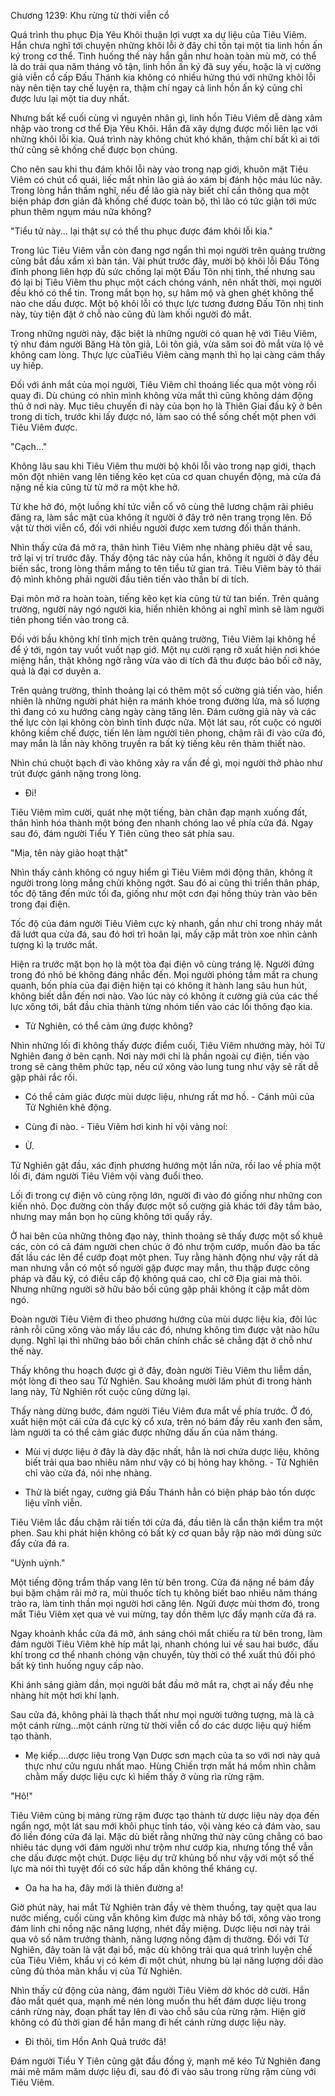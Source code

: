 




Chương 1239: Khu rừng từ thời viễn cổ


Quá trình thu phục Địa Yêu Khôi thuận lợi vượt xa dự liệu của Tiêu Viêm. Hắn chưa nghĩ tới chuyện những khôi lỗi ở đây chỉ tồn tại một tia linh hồn ấn ký trong cơ thể. Tình huống thế này hắn gần như hoàn toàn mù mờ, có thể là do trải qua năm tháng vô tận, linh hồn ấn ký đã suy yếu, hoặc là vị cường giả viễn cổ cấp Đấu Thánh kia không có nhiều hứng thú với những khôi lỗi này nên tiện tay chế luyện ra, thậm chí ngay cả linh hồn ấn ký cũng chỉ được lưu lại một tia duy nhất.

Nhưng bất kể cuối cùng vì nguyên nhân gì, linh hồn Tiêu Viêm dễ dàng xâm nhập vào trong cơ thể Địa Yêu Khôi. Hắn đã xây dựng được mối liên lạc với những khôi lỗi kia. Quá trình này không chút khó khăn, thậm chí bất kì ai tới thử cũng sẽ khống chế được bọn chúng.

Cho nên sau khi thu đám khôi lỗi này vào trong nạp giới, khuôn mặt Tiêu Viêm có chút cổ quái, liếc mắt nhìn lão giả áo xám bị đánh hộc máu lúc nãy. Trong lòng hắn thầm nghĩ, nếu để lão già này biết chỉ cần thông qua một biện pháp đơn giản đã khống chế được toàn bộ, thì lão có tức giận tới mức phun thêm ngụm máu nữa không?

"Tiểu tử này... lại thật sự có thể thu phục được đám khôi lỗi kia."

Trong lúc Tiêu Viêm vẫn còn đang ngơ ngẩn thì mọi người trên quảng trường cũng bắt đầu xầm xì bàn tán. Vài phút trước đây, mười bộ khôi lỗi Đấu Tông đỉnh phong liên hợp đủ sức chống lại một Đấu Tôn nhị tình, thế nhưng sau đó lại bị Tiêu Viêm thu phục một cách chóng vánh, nên nhất thời, mọi người đều khó có thể tin. Trong mắt bọn họ, sự hâm mộ và ghen ghét không thể nào che dấu được. Một bộ khôi lỗi có thực lực tương đương Đấu Tôn nhị tinh này, tùy tiện đặt ở chỗ nào cũng đủ làm khối người đỏ mắt.

Trong những người này, đặc biệt là những người có quan hệ với Tiêu Viêm, tỷ như đám người Băng Hà tôn giả, Lôi tôn giả, vừa săm soi đỏ mắt vừa lộ vẻ không cam lòng. Thực lực củaTiêu Viêm càng mạnh thì họ lại càng cảm thấy uy hiếp.

Đối với ánh mắt của mọi người, Tiêu Viêm chỉ thoáng liếc qua một vòng rồi quay đi. Dù chúng có nhìn mình không vừa mắt thì cũng không dám động thủ ở nơi này. Mục tiêu chuyến đi này của bọn họ là Thiên Giai đấu kỹ ở bên trong di tích, trước khi lấy được nó, làm sao có thể sống chết một phen với Tiêu Viêm được.

"Cạch…"

Không lâu sau khi Tiêu Viêm thu mười bộ khôi lỗi vào trong nạp giới, thạch môn đột nhiên vang lên tiếng kẽo kẹt của cơ quan chuyển động, mà cửa đá nặng nề kia cũng từ từ mở ra một khe hở.

Từ khe hở đó, một luồng khí tức viễn cổ vô cùng thê lương chậm rãi phiêu đãng ra, làm sắc mặt của không ít người ở đây trở nên trang trọng lên. Đồ vật từ thời viễn cổ, đối với nhiều người được xem tương đối thần thánh.

Nhìn thấy cửa đá mở ra, thân hình Tiêu Viêm nhẹ nhàng phiêu dật về sau, trở lại vị trí trước đây. Thấy động tác này của hắn, không ít người ở đây đều biến sắc, trong lòng thầm mắng to tên tiểu tử gian trá. Tiêu Viêm bày tỏ thái độ mình không phải người đầu tiên tiến vào thần bí di tích.

Đại môn mở ra hoàn toàn, tiếng kẽo kẹt kia cũng từ từ tan biến. Trên quảng trường, người này ngó người kia, hiển nhiên không ai nghĩ mình sẽ làm người tiên phong tiến vào trong cả.

Đối với bầu không khí tĩnh mịch trên quảng trường, Tiêu Viêm lại không hề để ý tới, ngón tay vuốt vuốt nạp giớ. Một nụ cười rạng rỡ xuất hiện nơi khóe miệng hắn, thật không ngờ rằng vừa vào di tích đã thu được bảo bối cỡ nãy, quả là đại cơ duyên a.

Trên quảng trường, thỉnh thoảng lại có thêm một số cường giả tiến vào, hiển nhiên là những người phát hiện ra mánh khóe trong đường lửa, mà số lượng thì đang có xu hướng càng ngày càng tăng lên. Đám cường giả này và các thế lực còn lại không còn bình tĩnh được nữa. Một lát sau, rốt cuộc có người không kiềm chế được, tiến lên làm người tiên phong, chậm rãi đi vào cửa đó, may mắn là lần này không truyền ra bất kỳ tiếng kêu rên thảm thiết nào.

Nhìn chú chuột bạch đi vào không xảy ra vấn đề gì, mọi người thở phào như trút được gánh nặng trong lòng.

- Đi!

Tiêu Viêm mỉm cười, quát nhẹ một tiếng, bàn chân đạp mạnh xuống đất, thân hình hóa thành một bóng đen nhanh chóng lao về phía cửa đá. Ngay sau đó, đám người Tiểu Y Tiên cũng theo sát phía sau.

"Mịa, tên này giảo hoạt thật"

Nhìn thấy cảnh không có nguy hiểm gì Tiêu Viêm mới động thân, không ít người trong lòng mắng chửi không ngớt. Sau đó ai cũng thi triển thân pháp, tốc độ tăng đến mức tối đa, giống như một cơn đại hồng thủy tràn vào bên trong đại điện.

Tốc độ của đám người Tiêu Viêm cực kỳ nhanh, gần như chỉ trong nháy mắt đã lướt qua cửa đá, sau đó hơi trì hoãn lại, mấy cặp mắt tròn xoe nhìn cảnh tượng kì lạ trước mắt.

Hiện ra trước mặt bọn họ là một tòa đại điện vô cùng tráng lệ. Người đứng trong đó nhỏ bé không đáng nhắc đến. Mọi người phóng tầm mắt ra chung quanh, bốn phía của đại điện hiện tại có không ít hành lang sâu hun hút, không biết dẫn đến nơi nào. Vào lúc này có không ít cường giả của các thế lực xông tới, bắt đầu chia thành từng nhóm tiến vào các lối thông đạo kia.

- Tử Nghiên, có thể cảm ứng được không?

Nhìn những lối đi không thấy được điểm cuối, Tiêu Viêm nhướng mày, hỏi Từ Nghiên đang ở bên cạnh. Nơi này mới chỉ là phần ngoài cự điện, tiến vào trong sẽ càng thêm phức tạp, nếu cứ xông vào lung tung như vậy sẽ rất dễ gặp phải rắc rối.

- Có thể cảm giác được mùi dược liệu, nhưng rất mơ hồ. - Cánh mũi của Tử Nghiên khẽ động.

- Cùng đi nào. - Tiêu Viêm hơi kinh hỉ vội vàng noí:

- Ừ.

Tử Nghiên gật đầu, xác định phương hướng một lần nữa, rồi lao về phía một lối đi, đám người Tiêu Viêm vội vàng đuổi theo.

Lối đi trong cự điện vô cùng rộng lớn, người đi vào đó giống như những con kiến nhỏ. Dọc đường còn thấy được một số cường giả khác tới đây tầm bảo, nhưng may mắn bọn họ cũng không tới quấy rầy.

Ở hai bên của những thông đạo này, thỉnh thoảng sẽ thấy được một số khuê các, còn có cả đám người chen chúc ở đó như trộm cướp, muốn đào ba tấc đất lầu các lên để cướp đoạt một phen. Tuy rằng hành động như vậy rất dã man nhưng vẫn có một số người gặp được may mắn, thu thập được công pháp và đấu kỹ, có điều cấp độ không quá cao, chỉ cỡ Địa giai mà thôi. Nhưng những người sở hữu bảo bối cũng gặp phải không ít cặp mắt dòm ngó.

Đoàn người Tiêu Viêm đi theo phương hướng của mùi dược liệu kia, đôi lúc rảnh rỗi cũng xông vào mấy lầu các đó, nhưng không tìm được vật nào hữu dụng. Nghĩ lại thì những bảo bối chân chính chắc sẽ chẳng đặt ở chỗ như thế này.

Thấy không thu hoạch được gì ở đây, đoàn người Tiêu Viêm thu liễm dần, một lòng đi theo sau Tử Nghiên. Sau khoảng mười lăm phút đi trong hành lang này, Tử Nghiên rốt cuộc cũng dừng lại.

Thấy nàng dừng bước, đám người Tiêu Viêm đưa mắt về phía trước. Ở đó, xuất hiện một cái cửa đá cực kỳ cổ xưa, trên nó bám đầy rêu xanh đen sẫm, làm người ta có thể cảm giác được những dấu ấn của năm tháng.

- Mùi vị dược liệu ở đây là dày đặc nhất, hẳn là nơi chứa dược liệu, không biết trải qua bao nhiêu năm như vậy có bị hỏng hay không. - Tử Nghiên chỉ vào cửa đá, nói nhẹ nhàng.

- Thử là biết ngay, cường giả Đấu Thánh hẳn có biện pháp bảo tồn dược liệu vĩnh viễn.

Tiêu Viêm lắc đầu chậm rãi tiến tới cửa đá, đầu tiên là cẩn thận kiểm tra một phen. Sau khi phát hiện không có bất kỳ cơ quan bẫy rập nào mới dùng sức đẩy cửa đá ra.

"Uỳnh uỳnh."

Một tiếng động trầm thấp vang lên từ bên trong. Cửa đá nặng nề bám đầy bụi bặm chậm rãi mở ra, mùi thuốc tích tụ không biết bao nhiêu năm tháng trào ra, làm tinh thần mọi người hơi căng lên. Ngửi được mùi thơm đó, trong mắt Tiêu Viêm xẹt qua vẻ vui mừng, tay dồn thêm lực đẩy mạnh cửa đá ra.

Ngay khoảnh khắc cửa đá mở, ánh sáng chói mắt chiếu ra từ bên trong, làm đám người Tiêu Viêm khẽ híp mắt lại, nhanh chóng lui về sau hai bước, đấu khí trong cơ thể nhanh chóng vận chuyển, tùy thời có thể xuất thủ đối phó bất kỳ tình huống nguy cấp nào.

Khi ánh sáng giảm dần, mọi người bắt đầu mở mắt ra, chợt ai nấy đều nhẹ nhàng hít một hơi khí lạnh.

Sau cửa đá, không phải là thạch thất như mọi người tưởng tượng, mà là cả một cánh rừng...một cánh rừng từ thời viễn cổ do các dược liệu quý hiếm tạo thành.

- Mẹ kiếp....dược liệu trong Vạn Dược sơn mạch của ta so với nơi này quả thực như cửu ngưu nhất mao. Hùng Chiến trợn mắt há mồm nhìn chằm chằm mấy dược liệu cực kì hiếm thấy ở vùng rìa rừng rậm.

"Hô!"

Tiêu Viêm cũng bị mảng rừng rậm được tạo thành từ dược liệu này dọa đến ngẩn ngơ, một lát sau mới khôi phục tỉnh táo, vội vàng kéo cả đám vào, sau đó liền đóng cửa đá lại. Mặc dù biết rằng những thứ này cũng chẳng có bao nhiêu tác dụng với đám người như trộm như cướp kia, nhưng tổng thể vẫn che dấu được một chút. Dược liệu dự trữ khủng bố như vậy với một số thế lực mà nói thì tuyệt đối có sức hấp dẫn không thể kháng cự.

- Oa ha ha ha, đây mới là thiên đường a!

Giờ phút này, hai mắt Tử Nghiên tràn đầy vẻ thèm thuồng, tay quệt qua lau nước miếng, cuối cùng vẫn không kìm được mà nhảy bổ tới, xông vào trong đám linh chi nồng nặc năng lượng, nhét đầy miệng. Dược liệu nơi này trải qua vô số năm trưởng thành, năng lượng nồng đậm dị thường. Đối với Tử Nghiên, đây toàn là vật đại bổ, mặc dù không trải qua quá trình luyện chế của Tiêu Viêm, khẩu vị có kém đi một chút, nhưng bù lại năng lượng dồi dào cũng đủ thỏa mãn khẩu vị của Tử Nghiên.

Nhìn thấy cử động của nàng, đám người Tiêu Viêm dở khóc dở cười. Hắn đảo mắt quét qua, mạnh mẽ nén lòng muốn thu hết đám dược liệu trong cánh rừng này, đoạn phất tay lên đi vào chỗ sâu của rừng rậm. Hiện giờ không có đủ thời gian để hắn mang đi hết cánh rừng dược liệu này.

- Đi thôi, tìm Hồn Anh Quả trước đã!

Đám người Tiểu Y Tiên cũng gật đầu đồng ý, mạnh mẽ kéo Tử Nghiên đang mải mê măm măm dược liệu đi, sau đó đi vào sâu trong rừng rậm cùng với Tiêu Viêm.




